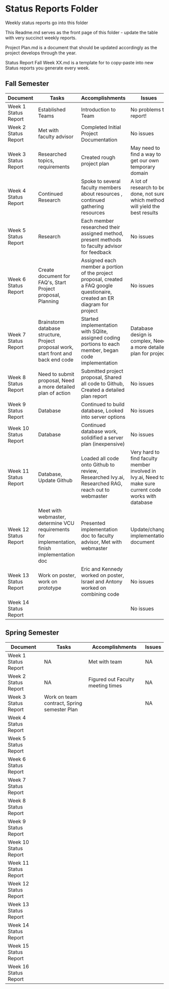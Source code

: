 # Status Reports Folder
Weekly status reports go into this folder

This Readme.md serves as the front page of this folder - update the table with very succinct weekly reports.

Project Plan.md is a document that should be updated accordingly as the project develops through the year.

Status Report Fall Week XX.md is a template for to copy-paste into new Status reports you generate every week.

## Fall Semester

| Document | Tasks | Accomplishments | Issues |
|---|---|---|---|
| Week 1 Status Report | Established Teams |Introduction to Team | No problems to report! |
| Week 2 Status Report | Met with faculty advisor|Completed Initial Project Documentation |No issues |
| Week 3 Status Report | Researched topics, requirements|Created rough project plan |May need to find a way to get our own temporary domain |
| Week 4 Status Report | Continued Research | Spoke to several faculty members about resources , continued gathering resources | A lot of research to be done, not sure which method will yield the best results |
| Week 5 Status Report | Research | Each member researched their assigned method, present methods to faculty advisor for feedback | No issues |
| Week 6 Status Report |Create document for FAQ's, Start Project proposal, Planning | Assigned each member a portion of the project proposal, created a FAQ google questionaire, created an ER diagram for project  | No issues |
| Week 7 Status Report | Brainstorm database structure, Project proposal work, start front and back end code | Started implementation with SQlite, assigned coding portions to each member, began code implementation | Database design is complex, Need a more detailed plan for project |
| Week 8 Status Report | Need to submit proposal, Need a more detailed plan of action | Submitted project proposal, Shared all code to Github, Created a detailed plan report| No issues |
| Week 9 Status Report | Database | Continued to build database, Looked into server options | No issues |
| Week 10 Status Report | Database | Continued database work, solidified a server plan (inexpensive) | No issues |
| Week 11 Status Report | Database, Update Github | Loaded all code onto Github to review, Researched Ivy.ai, Researched RAG, reach out to webmaster | Very hard to find faculty member involved in Ivy.ai, Need to make sure current code works with database |
| Week 12 Status Report |  Meet with webmaster, determine VCU requirements for implementation, finish implementation doc | Presented implementation doc to faculty advisor, Met with webmaster | Update/change implementation document |
| Week 13 Status Report | Work on poster, work on prototype | Eric and Kennedy worked on poster, Israel and Antony worked on combining code | No issues |
| Week 14 Status Report | | | No issues |

## Spring Semester

| Document | Tasks | Accomplishments| Issues |
|---|---|---|---|
| Week 1 Status Report | NA | Met with team | NA |
| Week 2 Status Report | NA | Figured out Faculty meeting times | NA |
| Week 3 Status Report | Work on team contract, Spring semester Plan | | NA |
| Week 4 Status Report | | | |
| Week 5 Status Report | | | |
| Week 6 Status Report | | | |
| Week 7 Status Report | | | |
| Week 8 Status Report | | | |
| Week 9 Status Report | | | |
| Week 10 Status Report | | | |
| Week 11 Status Report | | | |
| Week 12 Status Report | | | |
| Week 13 Status Report | | | |
| Week 14 Status Report | | | |
| Week 15 Status Report | | | |
| Week 16 Status Report | | | |
